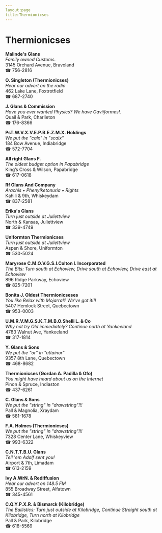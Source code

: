 ```yaml
---
layout:page
title:Thermionicses
---
```

# Thermionicses

**Malinde's Glans**  
_Family owned Customs._  
3145 Orchard Avenue, Bravoland  
☎ 756-2816



**O. Singleton (Thermionicses)**  
_Hear our advert on the radio_  
462 Lake Lane, Foxtrotfield  
☎ 687-2740



**J. Glans & Commission**  
_Have you ever wanted Physics? We have Gaviiformes!._  
Quail & Park, Charlieton  
☎ 176-8366



**PsT.W.V.X.V.E.P.B.E.Z.M.X. Holdings**  
_We put the "calx" in "scalx"_  
184 Bow Avenue, Indiabridge  
☎ 572-7704



**All right Glans F.**  
_The oldest budget option in Papabridge_  
King’s Cross & Wilson, Papabridge  
☎ 617-0618



**Rf Glans And Company**  
_Arachis • Phenylketonuria • Rights_  
Kahili & 9th, Whiskeydam  
☎ 837-2581



**Erika's Glans**  
_Turn just outside at Juliettview_  
North & Kansas, Juliettview  
☎ 339-4749



**Uniformton Thermionicses**  
_Turn just outside at Juliettview_  
Aspen & Shore, Uniformton  
☎ 530-5024



**Maryrose C.M.O.V.G.S.I.Colton I. Incorporated**  
_The Bits: Turn south at Echoview, Drive south at Echoview, Drive east at Echoview_  
896 Ridge Parkway, Echoview  
☎ 825-7201



**Bonita J. Oldest Thermionicseses**  
_You like Relax with Mojarra!? We've got it!!!_  
5407 Hemlock Street, Quebectown  
☎ 953-0003



**U.M.R.V.M.G.S.K.T.M.B.O.Shelli L. & Co**  
_Why not try Old immediately? 
Continue north at Yankeeland_  
4783 Walnut Ave, Yankeeland  
☎ 317-1814



**Y. Glans & Sons**  
_We put the "or" in "attainor"_  
9357 8th Lane, Quebectown  
☎ 468-8682



**Thermionicses (Gordan A. Padilla & Ofo)**  
_You might have heard about us on the Internet_  
Pinon & Spruce, Indiaston  
☎ 437-6261



**C. Glans & Sons**  
_We put the "string" in "drawstring"!!!_  
Pall & Magnolia, Xraydam  
☎ 581-1678



**F.A. Holmes (Thermionicses)**  
_We put the "string" in "drawstring"!!!_  
7328 Center Lane, Whiskeyview  
☎ 993-6322



**C.N.T.T.B.U. Glans**  
_Tell 'em Adolf sent you!_  
Airport & 7th, Limadam  
☎ 613-2159



**Ivy A.WrN. & Rediffusion**  
_Hear our advert on 148.5 FM_  
855 Broadway Street, Alfatown  
☎ 345-4561



**C.Q.Y.P.X.R. & Bismarck (Kilobridge)**  
_The Ballistics: Turn just outside at Kilobridge, Continue Straight south at Kilobridge, Turn north at Kilobridge_  
Pall & Park, Kilobridge  
☎ 618-5569



